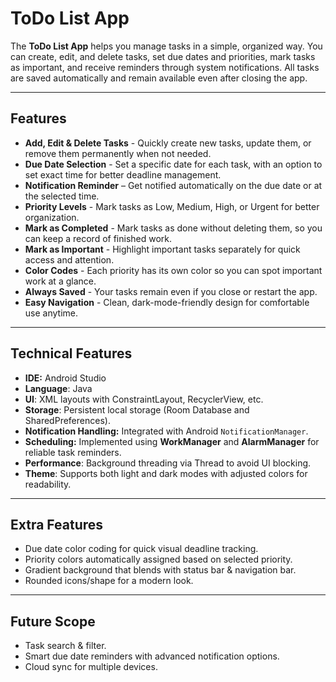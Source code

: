 # ToDo List App

The **ToDo List App** helps you manage tasks in a simple, organized way. You can create, edit, and delete tasks, set due dates and priorities, mark tasks as important, and receive reminders through system notifications. All tasks are saved automatically and remain available even after closing the app.

---

## Features
- **Add, Edit & Delete Tasks** - Quickly create new tasks, update them, or remove them permanently when not needed.  
- **Due Date Selection** - Set a specific date for each task, with an option to set exact time for better deadline management.
- **Notification Reminder** – Get notified automatically on the due date or at the selected time.
- **Priority Levels** - Mark tasks as Low, Medium, High, or Urgent for better organization.
- **Mark as Completed** - Mark tasks as done without deleting them, so you can keep a record of finished work.  
- **Mark as Important** - Highlight important tasks separately for quick access and attention.  
- **Color Codes** - Each priority has its own color so you can spot important work at a glance.  
- **Always Saved** - Your tasks remain even if you close or restart the app.  
- **Easy Navigation** - Clean, dark-mode-friendly design for comfortable use anytime.  

---

## Technical Features
- **IDE:** Android Studio  
- **Language**: Java
- **UI**: XML layouts with ConstraintLayout, RecyclerView, etc.
- **Storage**: Persistent local storage (Room Database and SharedPreferences).
- **Notification Handling:** Integrated with Android `NotificationManager`.
- **Scheduling:** Implemented using **WorkManager** and **AlarmManager** for reliable task reminders.
- **Performance**: Background threading via Thread to avoid UI blocking.
- **Theme**: Supports both light and dark modes with adjusted colors for readability.

---

## Extra Features
- Due date color coding for quick visual deadline tracking.
- Priority colors automatically assigned based on selected priority.  
- Gradient background that blends with status bar & navigation bar.  
- Rounded icons/shape for a modern look. 

---

## Future Scope
- Task search & filter.  
- Smart due date reminders with advanced notification options.  
- Cloud sync for multiple devices.  
